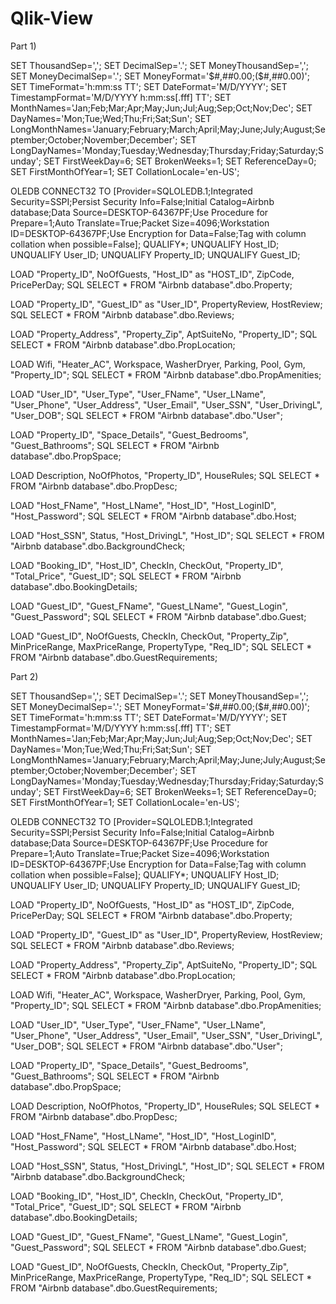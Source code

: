 # Qlik-View
Part 1)


SET ThousandSep=',';
SET DecimalSep='.';
SET MoneyThousandSep=',';
SET MoneyDecimalSep='.';
SET MoneyFormat='$#,##0.00;($#,##0.00)';
SET TimeFormat='h:mm:ss TT';
SET DateFormat='M/D/YYYY';
SET TimestampFormat='M/D/YYYY h:mm:ss[.fff] TT';
SET MonthNames='Jan;Feb;Mar;Apr;May;Jun;Jul;Aug;Sep;Oct;Nov;Dec';
SET DayNames='Mon;Tue;Wed;Thu;Fri;Sat;Sun';
SET LongMonthNames='January;February;March;April;May;June;July;August;September;October;November;December';
SET LongDayNames='Monday;Tuesday;Wednesday;Thursday;Friday;Saturday;Sunday';
SET FirstWeekDay=6;
SET BrokenWeeks=1;
SET ReferenceDay=0;
SET FirstMonthOfYear=1;
SET CollationLocale='en-US';

OLEDB CONNECT32 TO [Provider=SQLOLEDB.1;Integrated Security=SSPI;Persist Security Info=False;Initial Catalog=Airbnb database;Data Source=DESKTOP-64367PF;Use Procedure for Prepare=1;Auto Translate=True;Packet Size=4096;Workstation ID=DESKTOP-64367PF;Use Encryption for Data=False;Tag with column collation when possible=False];
QUALIFY*;
UNQUALIFY Host_ID;
UNQUALIFY User_ID;
UNQUALIFY Property_ID;
UNQUALIFY Guest_ID;

LOAD "Property_ID",
    NoOfGuests,
    "Host_ID" as "HOST_ID",
    ZipCode,
    PricePerDay;
SQL SELECT *
FROM "Airbnb database".dbo.Property;

LOAD "Property_ID",
    "Guest_ID" as "User_ID",
    PropertyReview,
    HostReview;
SQL SELECT *
FROM "Airbnb database".dbo.Reviews;

LOAD "Property_Address",
    "Property_Zip",
    AptSuiteNo,
    "Property_ID";
SQL SELECT *
FROM "Airbnb database".dbo.PropLocation;

LOAD Wifi,
    "Heater_AC",
    Workspace,
    WasherDryer,
    Parking,
    Pool,
    Gym,
    "Property_ID";
SQL SELECT *
FROM "Airbnb database".dbo.PropAmenities;

LOAD "User_ID",
    "User_Type",
    "User_FName",
    "User_LName",
    "User_Phone",
    "User_Address",
    "User_Email",
    "User_SSN",
    "User_DrivingL",
    "User_DOB";
SQL SELECT *
FROM "Airbnb database".dbo."User";

LOAD "Property_ID",
    "Space_Details",
    "Guest_Bedrooms",
    "Guest_Bathrooms";
SQL SELECT *
FROM "Airbnb database".dbo.PropSpace;

LOAD Description,
    NoOfPhotos,
    "Property_ID",
    HouseRules;
SQL SELECT *
FROM "Airbnb database".dbo.PropDesc;

LOAD "Host_FName",
    "Host_LName",
    "Host_ID",
    "Host_LoginID",
    "Host_Password";
SQL SELECT *
FROM "Airbnb database".dbo.Host;

LOAD "Host_SSN",
    Status,
    "Host_DrivingL",
    "Host_ID";
SQL SELECT *
FROM "Airbnb database".dbo.BackgroundCheck;

LOAD "Booking_ID",
    "Host_ID",
    CheckIn,
    CheckOut,
    "Property_ID",
    "Total_Price",
    "Guest_ID";
SQL SELECT *
FROM "Airbnb database".dbo.BookingDetails;

LOAD "Guest_ID",
    "Guest_FName",
    "Guest_LName",
    "Guest_Login",
    "Guest_Password";
SQL SELECT *
FROM "Airbnb database".dbo.Guest;

LOAD "Guest_ID",
    NoOfGuests,
    CheckIn,
    CheckOut,
    "Property_Zip",
    MinPriceRange,
    MaxPriceRange,
    PropertyType,
    "Req_ID";
SQL SELECT *
FROM "Airbnb database".dbo.GuestRequirements;



Part 2)


SET ThousandSep=',';
SET DecimalSep='.';
SET MoneyThousandSep=',';
SET MoneyDecimalSep='.';
SET MoneyFormat='$#,##0.00;($#,##0.00)';
SET TimeFormat='h:mm:ss TT';
SET DateFormat='M/D/YYYY';
SET TimestampFormat='M/D/YYYY h:mm:ss[.fff] TT';
SET MonthNames='Jan;Feb;Mar;Apr;May;Jun;Jul;Aug;Sep;Oct;Nov;Dec';
SET DayNames='Mon;Tue;Wed;Thu;Fri;Sat;Sun';
SET LongMonthNames='January;February;March;April;May;June;July;August;September;October;November;December';
SET LongDayNames='Monday;Tuesday;Wednesday;Thursday;Friday;Saturday;Sunday';
SET FirstWeekDay=6;
SET BrokenWeeks=1;
SET ReferenceDay=0;
SET FirstMonthOfYear=1;
SET CollationLocale='en-US';

OLEDB CONNECT32 TO [Provider=SQLOLEDB.1;Integrated Security=SSPI;Persist Security Info=False;Initial Catalog=Airbnb database;Data Source=DESKTOP-64367PF;Use Procedure for Prepare=1;Auto Translate=True;Packet Size=4096;Workstation ID=DESKTOP-64367PF;Use Encryption for Data=False;Tag with column collation when possible=False];
QUALIFY*;
UNQUALIFY Host_ID;
UNQUALIFY User_ID;
UNQUALIFY Property_ID;
UNQUALIFY Guest_ID;

LOAD "Property_ID",
    NoOfGuests,
    "Host_ID" as "HOST_ID",
    ZipCode,
    PricePerDay;
SQL SELECT *
FROM "Airbnb database".dbo.Property;

LOAD "Property_ID",
    "Guest_ID" as "User_ID",
    PropertyReview,
    HostReview;
SQL SELECT *
FROM "Airbnb database".dbo.Reviews;

LOAD "Property_Address",
    "Property_Zip",
    AptSuiteNo,
    "Property_ID";
SQL SELECT *
FROM "Airbnb database".dbo.PropLocation;

LOAD Wifi,
    "Heater_AC",
    Workspace,
    WasherDryer,
    Parking,
    Pool,
    Gym,
    "Property_ID";
SQL SELECT *
FROM "Airbnb database".dbo.PropAmenities;

LOAD "User_ID",
    "User_Type",
    "User_FName",
    "User_LName",
    "User_Phone",
    "User_Address",
    "User_Email",
    "User_SSN",
    "User_DrivingL",
    "User_DOB";
SQL SELECT *
FROM "Airbnb database".dbo."User";

LOAD "Property_ID",
    "Space_Details",
    "Guest_Bedrooms",
    "Guest_Bathrooms";
SQL SELECT *
FROM "Airbnb database".dbo.PropSpace;

LOAD Description,
    NoOfPhotos,
    "Property_ID",
    HouseRules;
SQL SELECT *
FROM "Airbnb database".dbo.PropDesc;

LOAD "Host_FName",
    "Host_LName",
    "Host_ID",
    "Host_LoginID",
    "Host_Password";
SQL SELECT *
FROM "Airbnb database".dbo.Host;

LOAD "Host_SSN",
    Status,
    "Host_DrivingL",
    "Host_ID";
SQL SELECT *
FROM "Airbnb database".dbo.BackgroundCheck;

LOAD "Booking_ID",
    "Host_ID",
    CheckIn,
    CheckOut,
    "Property_ID",
    "Total_Price",
    "Guest_ID";
SQL SELECT *
FROM "Airbnb database".dbo.BookingDetails;

LOAD "Guest_ID",
    "Guest_FName",
    "Guest_LName",
    "Guest_Login",
    "Guest_Password";
SQL SELECT *
FROM "Airbnb database".dbo.Guest;

LOAD "Guest_ID",
    NoOfGuests,
    CheckIn,
    CheckOut,
    "Property_Zip",
    MinPriceRange,
    MaxPriceRange,
    PropertyType,
    "Req_ID";
SQL SELECT *
FROM "Airbnb database".dbo.GuestRequirements;
